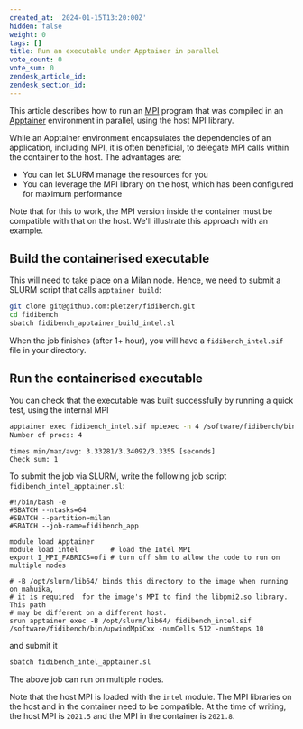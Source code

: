 ```yaml
---
created_at: '2024-01-15T13:20:00Z'
hidden: false
weight: 0
tags: []
title: Run an executable under Apptainer in parallel
vote_count: 0
vote_sum: 0
zendesk_article_id: 
zendesk_section_id:
---
```


This article describes how to run an [MPI](https://en.wikipedia.org/wiki/Message_Passing_Interface) program that was compiled in an [Apptainer](https://apptainer.org/) environment in parallel, using the host MPI library.

While an Apptainer environment encapsulates the dependencies of an application, including MPI, it is often beneficial, to delegate MPI calls within the container to the host. The advantages are:

- You can let SLURM manage the resources for you
- You can leverage the MPI library on the host, which has been configured for maximum performance

 Note that for this to work, the MPI version inside the container must be compatible with that on the host. We'll illustrate this approach 
 with an example.

## Build the containerised executable

 This will need to take place on a Milan node. Hence, we need to submit a SLURM script that calls `apptainer build`:

```sh
git clone git@github.com:pletzer/fidibench.git
cd fidibench
sbatch fidibench_apptainer_build_intel.sl
```

When the job finishes (after 1+ hour), you will have a `fidibench_intel.sif` file in your directory.

## Run the containerised executable

You can check that the executable was built successfully by running a quick test, using the internal MPI

```sh
apptainer exec fidibench_intel.sif mpiexec -n 4 /software/fidibench/bin/upwindMpiCxx -numCells 128 -numSteps 10
Number of procs: 4
```

```out
times min/max/avg: 3.33281/3.34092/3.3355 [seconds]
Check sum: 1
```

To submit the job via SLURM, write the following job script `fidibench_intel_apptainer.sl`:

```sl
#!/bin/bash -e
#SBATCH --ntasks=64
#SBATCH --partition=milan
#SBATCH --job-name=fidibench_app

module load Apptainer
module load intel        # load the Intel MPI
export I_MPI_FABRICS=ofi # turn off shm to allow the code to run on multiple nodes

# -B /opt/slurm/lib64/ binds this directory to the image when running on mahuika, 
# it is required  for the image's MPI to find the libpmi2.so library. This path
# may be different on a different host.
srun apptainer exec -B /opt/slurm/lib64/ fidibench_intel.sif /software/fidibench/bin/upwindMpiCxx -numCells 512 -numSteps 10
```

and submit it

```sh
sbatch fidibench_intel_apptainer.sl
```

The above job can run on multiple nodes.

Note that the host MPI is loaded with the `intel` module. The MPI libraries on the host and in the 
container need to be compatible. At the time of writing, the host MPI is `2021.5` and the MPI in the container is `2021.8`.
